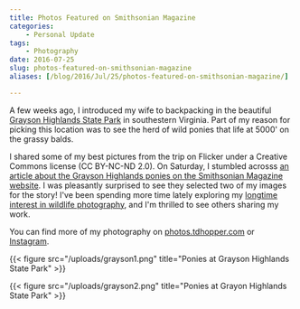 ```yaml
---
title: Photos Featured on Smithsonian Magazine
categories:
    - Personal Update
tags:
    - Photography
date: 2016-07-25
slug: photos-featured-on-smithsonian-magazine
aliases: [/blog/2016/Jul/25/photos-featured-on-smithsonian-magazine/]

---
```


A few weeks ago, I introduced my wife to backpacking in the beautiful [Grayson Highlands State Park](http://www.dcr.virginia.gov/state-parks/grayson-highlands "Grayson Highlands State Park") in southestern Virginia. Part of my reason for picking this location was to see the herd of wild ponies that life at 5000' on the grassy balds.

I shared some of my best pictures from the trip on Flicker under a Creative Commons license (CC BY-NC-ND 2.0). On Saturday, I stumbled acrosss [an article about the Grayson Highlands ponies on the Smithsonian Magazine website](http://www.smithsonianmag.com/travel/more-than-100-ponies-roam-free-this-park-virginia-180959786/). I was pleasantly surprised to see they selected two of my images for the story! I've been spending more time lately exploring my [longtime interest in wildlife photography](https://twitter.com/tdhopper/status/43876534687248384), and I'm thrilled to see others sharing my work.

You can find more of my photography on [photos.tdhopper.com](https://photos.tdhopper.com) or [Instagram](https://www.instagram.com/tdhopper/).

{{< figure src="/uploads/grayson1.png" title="Ponies at Grayson Highlands State Park" >}}

{{< figure src="/uploads/grayson2.png" title="Ponies at Grayon Highlands State Park" >}}
